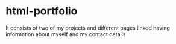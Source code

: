 # html-portfolio
It consists of two of my projects and different pages linked having information about myself and my contact details
